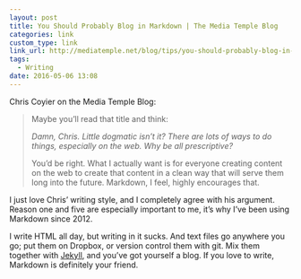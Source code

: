 ```yaml
---
layout: post
title: You Should Probably Blog in Markdown | The Media Temple Blog
categories: link
custom_type: link
link_url: http://mediatemple.net/blog/tips/you-should-probably-blog-in-markdown/
tags:
  - Writing
date: 2016-05-06 13:08
---
```

Chris Coyier on the Media Temple Blog:

> Maybe you’ll read that title and think:
>
> *Damn, Chris. Little dogmatic isn’t it? There are lots of ways to do things, especially on the web. Why be all prescriptive?*
>
> You’d be right. What I actually want is for everyone creating content on the web to create that content in a clean way that will serve them long into the future. Markdown, I feel, highly encourages that.

I just love Chris’ writing style, and I completely agree with his argument. Reason one and five are especially important to me, it’s why I’ve been using Markdown since 2012. 

I write HTML all day, but writing in it sucks. And text files go anywhere you go; put them on Dropbox, or version control them with git. Mix them together with [Jekyll](http://jekyllrb.com/), and you’ve got yourself a blog. If you love to write, Markdown is definitely your friend.